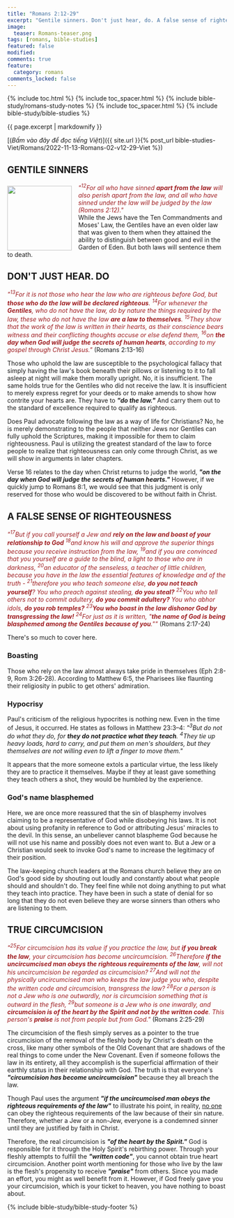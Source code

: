 ```yaml
---
title: "Romans 2:12-29"
excerpt: "Gentile sinners. Don't just hear, do. A false sense of righteousness. Law 101."
image:
  teaser: Romans-teaser.png
tags: [romans, bible-studies]
featured: false
modified:
comments: true
feature:
  category: romans
comments_locked: false
---
```


{% include toc.html %}
{% include toc_spacer.html %}
{% include bible-study/romans-study-notes %}
{% include toc_spacer.html %}
{% include bible-study/bible-studies %}

{{ page.excerpt | markdownify }}

[(<em>Bấm vào đây để đọc tiếng Việt</em>)]({{ site.url }}{% post_url bible-studies-Viet/Romans/2022-11-13-Romans-02-v12-29-Viet %})

## GENTILE SINNERS
<div>
<p>
<img alt src="http://vacsf.org/assets/images/Romans-teaser.png" style="border: 0px none; margin: 7px 15px 0px 0px; max-width: 100%; height: 148px; padding: 0px; float: left;">
<span style="color: rgb(159, 29, 33);"><i>"<sup>12</sup>For all who have sinned <strong>apart from the law</strong> will also perish apart from the law, and all who have sinned under the law will be judged by the law (Romans 2:12)."</i></span><br />
    While the Jews have the Ten Commandments and Moses' Law, the Gentiles have an even older law that was given to them when they attained the ability to distinguish between good and evil in the Garden of Eden. But both laws will sentence them to death.
</p>
</div>

## DON'T JUST HEAR. DO

<span style="color: rgb(159, 29, 33);">
<i>"<sup>13</sup>For it is not those who hear the law who are righteous before God, but <strong>those who do the law will be declared righteous</strong>. <sup>14</sup>For whenever the <strong>Gentiles</strong>, who do not have the law, do by nature the things required by the law, these who do not have the law <strong>are a law to themselves</strong>. <sup>15</sup>They show that the work of the law is written in their hearts, as their conscience bears witness and their conflicting thoughts accuse or else defend them, <sup>16</sup>on <strong>the day when God will judge the secrets of human hearts</strong>, according to my gospel through Christ Jesus."</i></span> (Romans 2:13-16)

Those who uphold the law are susceptible to the psychological fallacy that simply having the law's book beneath their pillows or listening to it to fall asleep at night will make them morally upright. No, it is insufficient. The same holds true for the Gentiles who did not receive the law. It is insufficient to merely express regret for your deeds or to make amends to show how contrite your hearts are. They have to ***"do the law."*** And carry them out to the standard of excellence required to qualify as righteous.

Does Paul advocate following the law as a way of life for Christians? No, he is merely demonstrating to the people that neither Jews nor Gentiles can fully uphold the Scriptures, making it impossible for them to claim righteousness. Paul is utilizing the greatest standard of the law to force people to realize that righteousness can only come through Christ, as we will show in arguments in later chapters.

Verse 16 relates to the day when Christ returns to judge the world, ***"on the day when God will judge the secrets of human hearts."*** However, if we quickly jump to Romans 8:1, we would see that this judgment is only reserved for those who would be discovered to be without faith in Christ.

## A FALSE SENSE OF RIGHTEOUSNESS

<span style="color: rgb(159, 29, 33);">
<i>"<sup>17</sup>But if you call yourself a Jew and <strong>rely on the law and boast of your relationship to God</strong> <sup>18</sup>and know his will and approve the superior things because you receive instruction from the law, <sup>19</sup>and if you are convinced that you yourself are a guide to the blind, a light to those who are in darkness, <sup>20</sup>an educator of the senseless, a teacher of little children, because you have in the law the essential features of knowledge and of the truth - <sup>21</sup>therefore you who teach someone else, <strong>do you not teach yourself</strong>? You who preach against stealing, <strong>do you steal?</strong> <sup>22</sup>You who tell others not to commit adultery, <strong>do you commit adultery?</strong> You who abhor idols, <strong>do you rob temples?</strong> <sup>23</sup><strong>You who boast in the law dishonor God by transgressing the law!</strong> <sup>24</sup>For just as it is written, "<strong>the name of God is being blasphemed among the Gentiles because of you</strong>.""</i></span> (Romans 2:17-24)

There's so much to cover here. 

### Boasting
Those who rely on the law almost always take pride in themselves (Eph 2:8-9, Rom 3:26-28). According to Matthew 6:5, the Pharisees like flaunting their religiosity in public to get others' admiration.

### Hypocrisy
Paul's criticism of the religious hypocrites is nothing new. Even in the time of Jesus, it occurred. He states as follows in Matthew 23:3–4: *"<sup>3</sup>But do not do what they do, for **they do not practice what they teach**. <sup>4</sup>They tie up heavy loads, hard to carry, and put them on men's shoulders, but they themselves are not willing even to lift a finger to move them."*

It appears that the more someone extols a particular virtue, the less likely they are to practice it themselves. Maybe if they at least gave something they teach others a shot, they would be humbled by the experience.

### God's name blasphemed

Here, we are once more reassured that the sin of blasphemy involves claiming to be a representative of God while disobeying his laws. It is not about using profanity in reference to God or attributing Jesus' miracles to the devil. In this sense, an unbeliever cannot blaspheme God because he will not use his name and possibly does not even want to. But a Jew or a Christian would seek to invoke God's name to increase the legitimacy of their position.

The law-keeping church leaders at the Romans church believe they are on God's good side by shouting out loudly and constantly about what people should and shouldn't do. They feel fine while not doing anything to put what they teach into practice. They have been in such a state of denial for so long that they do not even believe they are worse sinners than others who are listening to them.

## TRUE CIRCUMCISION

<span style="color: rgb(159, 29, 33);">
<i>"<sup>25</sup>For circumcision has its value if you practice the law, but <strong>if you break the law</strong>, your circumcision has become uncircumcision. <sup>26</sup>Therefore <strong>if the uncircumcised man obeys the righteous requirements of the law</strong>, will not his uncircumcision be regarded as circumcision? <sup>27</sup>And will not the physically uncircumcised man who keeps the law judge you who, despite the written code and circumcision, transgress the law? <sup>28</sup>For a person is not a Jew who is one outwardly, nor is circumcision something that is outward in the flesh, <sup>29</sup>but someone is a Jew who is one inwardly, and <strong>circumcision is of the heart by the Spirit and not by the written code</strong>. This person's <strong>praise</strong> is not from people but from God."</i></span> (Romans 2:25-29)

The circumcision of the flesh simply serves as a pointer to the true circumcision of the removal of the fleshly body by Christ's death on the cross, like many other symbols of the Old Covenant that are shadows of the real things to come under the New Covenant. Even if someone follows the law in its entirety, all they accomplish is the superficial affirmation of their earthly status in their relationship with God. The truth is that everyone's ***"circumcision has become uncircumcision"*** because they all breach the law.

Though Paul uses the argument ***"if the uncircumcised man obeys the righteous requirements of the law"*** to illustrate his point, in reality, <u>no one</u> can obey the righteous requirements of the law because of their sin nature. Therefore, whether a Jew or a non-Jew, everyone is a condemned sinner until they are justified by faith in Christ.

Therefore, the real circumcision is ***"of the heart by the Spirit."*** God is responsible for it through the Holy Spirit's rebirthing power. Through your fleshly attempts to fulfill the ***"written code"***, you cannot obtain true heart circumcision. Another point worth mentioning for those who live by the law is the flesh's propensity to receive ***"praise"*** from others. Since you made an effort, you might as well benefit from it. However, if God freely gave you your circumcision, which is your ticket to heaven, you have nothing to boast about.


{% include bible-study/bible-study-footer %}

